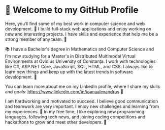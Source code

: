 # 👋 Welcome to my GitHub Profile

Here, you’ll find some of my best work in computer science and web development. 💪 I build full-stack web applications and enjoy working on new and interesting projects. I have skills and experience that help me be a strong member of any team. 🤝

📚 I have a Bachelor's degree in Mathematics and Computer Science and I’m now studying for a Master's in Distributed Multimodal Virtual Environments at Ovidius University of Constanța. I work with technologies like C#, ASP.NET Core, JavaScript, SQL, HTML, and CSS. I always like to learn new things and keep up with the latest trends in software development. 🚀

You can learn more about me on my LinkedIn profile, where I share my skills and goals: https://www.linkedin.com/in/ioanaalexandras 💼

I am hardworking and motivated to succeed. I believe good communication and teamwork are very important. I enjoy new challenges and learning from my experiences. 💪 In my free time, I like exploring new programming languages, following tech news, and joining coding competitions and hackathons to grow and meet other developers. 🤝
